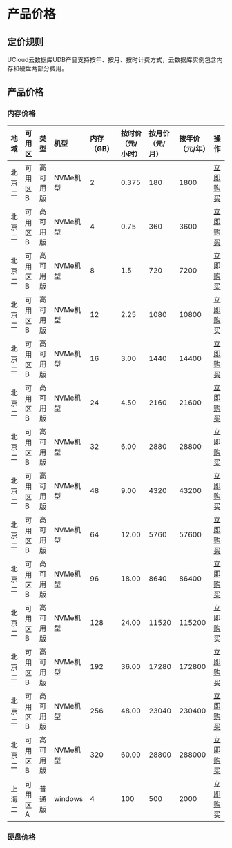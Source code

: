 # 产品价格

## 定价规则
UCloud云数据库UDB产品支持按年、按月、按时计费方式，云数据库实例包含内存和硬盘两部分费用。

## 产品价格

### 内存价格

<!-- udocs:price -->
| 地域 | 可用区 | 类型 | 机型 | 内存（GB） |  按时价（元/小时） | 按月价（元/月）| 按年价（元/年）| 操作 |
| :---- | :---- | :---- | :---- | :---- | :---- | :---- | :---- | :---- |
| 北京二 | 可用区B | 高可用版 | NVMe机型| 2 |  0.375  | 180 | 1800 | [立即购买](https://console.ucloud.cn/udb/mysql/create) |
| 北京二 | 可用区B | 高可用版 | NVMe机型| 4 |  0.75  | 360 | 3600 | [立即购买](https://console.ucloud.cn/udb/mysql/create) |
| 北京二 | 可用区B | 高可用版 | NVMe机型| 8 |  1.5  | 720 | 7200 | [立即购买](https://console.ucloud.cn/udb/mysql/create) |
| 北京二 | 可用区B | 高可用版 | NVMe机型| 12 |  2.25  | 1080 | 10800 | [立即购买](https://console.ucloud.cn/udb/mysql/create) |
| 北京二 | 可用区B | 高可用版 | NVMe机型| 16 |  3.00  | 1440 | 14400 | [立即购买](https://console.ucloud.cn/udb/mysql/create) |
| 北京二 | 可用区B | 高可用版 | NVMe机型| 24 |  4.50  | 2160 | 21600 | [立即购买](https://console.ucloud.cn/udb/mysql/create) |
| 北京二 | 可用区B | 高可用版 | NVMe机型| 32 |  6.00  | 2880 | 28800 | [立即购买](https://console.ucloud.cn/udb/mysql/create) |
| 北京二 | 可用区B | 高可用版 | NVMe机型| 48 |  9.00  | 4320 | 43200 | [立即购买](https://console.ucloud.cn/udb/mysql/create) |
| 北京二 | 可用区B | 高可用版 | NVMe机型| 64 |  12.00  | 5760 | 57600 | [立即购买](https://console.ucloud.cn/udb/mysql/create) |
| 北京二 | 可用区B | 高可用版 | NVMe机型| 96 |  18.00  | 8640 | 86400 | [立即购买](https://console.ucloud.cn/udb/mysql/create) |
| 北京二 | 可用区B | 高可用版 | NVMe机型| 128 |  24.00  | 11520 | 115200 | [立即购买](https://console.ucloud.cn/udb/mysql/create) |
| 北京二 | 可用区B | 高可用版 | NVMe机型| 192 |  36.00  | 17280 | 172800 | [立即购买](https://console.ucloud.cn/udb/mysql/create) |
| 北京二 | 可用区B | 高可用版 | NVMe机型| 256 |  48.00  | 23040 | 230400 | [立即购买](https://console.ucloud.cn/udb/mysql/create) |
| 北京二 | 可用区B | 高可用版 | NVMe机型| 320 |  60.00  | 28800 | 288000 | [立即购买](https://console.ucloud.cn/udb/mysql/create) |
| 上海二 | 可用区A | 普通版 | windows | 4 |  100  | 500 | 2000 | [立即购买](https://console.ucloud.cn/udb/mysql/create) |



### 硬盘价格

